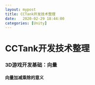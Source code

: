 ```yaml
---
layout: mypost
title: CCTank开发技术整理
date:   2020-02-29 18:44:00
categories: [Unity]
---
```


# CCTank开发技术整理

### 3D游戏开发基础：向量

#### 向量加减乘除的意义

